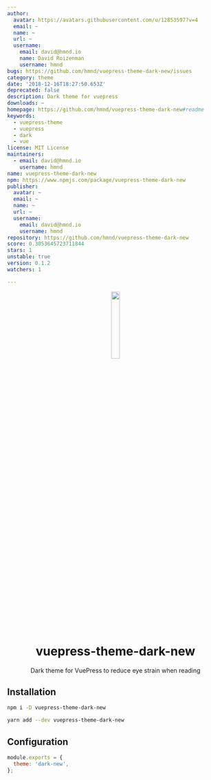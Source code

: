 ```yaml
---
author:
  avatar: https://avatars.githubusercontent.com/u/12853597?v=4
  email: ~
  name: ~
  url: ~
  username:
    email: david@hmnd.io
    name: David Roizenman
    username: hmnd
bugs: https://github.com/hmnd/vuepress-theme-dark-new/issues
category: theme
date: '2018-12-16T18:27:50.653Z'
deprecated: false
description: Dark theme for vuepress
downloads: ~
homepage: https://github.com/hmnd/vuepress-theme-dark-new#readme
keywords:
  - vuepress-theme
  - vuepress
  - dark
  - vue
license: MIT License
maintainers:
  - email: david@hmnd.io
    username: hmnd
name: vuepress-theme-dark-new
npm: https://www.npmjs.com/package/vuepress-theme-dark-new
publisher:
  avatar: ~
  email: ~
  name: ~
  url: ~
  username:
    email: david@hmnd.io
    username: hmnd
repository: https://github.com/hmnd/vuepress-theme-dark-new
score: 0.3053645723711844
stars: 1
unstable: true
version: 0.1.2
watchers: 1

---
```


<p align="center"><img src="vuepress.png" width="20%"></p>
<h1 align="center">vuepress-theme-dark-new</h1>
<p align="center">Dark theme for VuePress to reduce eye strain when reading</p>

## Installation
``` bash
npm i -D vuepress-theme-dark-new

yarn add --dev vuepress-theme-dark-new
```

## Configuration
``` js
module.exports = {
  theme: 'dark-new',
};
```
